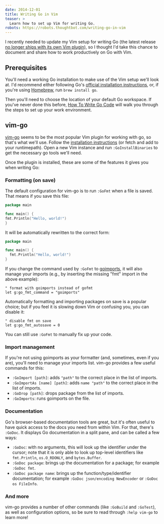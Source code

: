 ```yaml
---
date: 2014-12-01
title: Writing Go in Vim
teaser: >
  Learn how to set up Vim for writing Go.
robots: https://robots.thoughtbot.com/writing-go-in-vim
---
```


I recently needed to update my Vim setup for writing Go (the latest release [no
longer ships with its own Vim plugin][go14-changes]), so I thought I'd take this
chance to document and share how to work productively on Go with Vim.

## Prerequisites

You'll need a working Go installation to make use of the Vim setup we'll look
at. I'd recommend either following Go's [official installation
instructions][install], or, if you're using [Homebrew][homebrew], run `brew
install go`.

Then you'll need to choose the location of your default Go workspace. If you've
never done this before, [How To Write Go Code][writego] will walk you through
the steps to set up your work environment.

## vim-go

[vim-go] seems to be the most popular Vim plugin for working with go, so
that's what we'll use. Follow the [installation instructions][vim-go-install]
(or fetch and add to your runtimepath). Open a new Vim instance and run
`:GoInstallBinaries` to get the necessary go tools we'll need.

Once the plugin is installed, these are some of the features it gives you when
writing Go:

### Formatting (on save)

The default configuration for vim-go is to run `:GoFmt` when a file is saved.
That means if you save this file:

```go
package main

func main() {
fmt.Println("Hello, world!")
}
```

It will be automatically rewritten to the correct form:

```go
package main

func main() {
  fmt.Println("Hello, world!")
}
```

If you change the command used by `:GoFmt` to [goimports], it will also
manage your imports (e.g., by inserting the missing "fmt" import in the above
example):

```vim
" format with goimports instead of gofmt
let g:go_fmt_command = "goimports"
```

Automatically formatting and importing packages on save is a popular choice;
but if you feel it is slowing down Vim or confusing you, you can disable it:

```vim
" disable fmt on save
let g:go_fmt_autosave = 0
```

You can still use `:GoFmt` to manually fix up your code.

### Import management

If you're not using goimports as your formatter (and, sometimes, even if you
are), you'll need to manage your imports list. vim-go provides a few useful
commands for this:

- `:GoImport [path]`: adds `"path"` to the correct place in the list of imports.
- `:GoImportAs [name] [path]`: adds `name "path"` to the correct place in the
  list of imports.
- `:GoDrop [path]`: drops package from the list of imports.
- `:GoImports`: runs goimports on the file.

### Documentation

Go's browser-based documentation tools are great, but it's often useful to have
quick access to the docs you need from within Vim. For that, there's `:GoDoc`.
It displays Go documentation in a split pane, and can be called a few ways:

- `:GoDoc`: with no arguments, this will look up the identifier under the
  cursor; note that it is only able to look up top-level identifiers like
  `fmt.Println`, `os.O_RDONLY`, and `bytes.Buffer`.
- `:GoDoc package`: brings up the documentation for a package; for example
  `:GoDoc fmt`.
- `:GoDoc package name`: brings up the function/type/identifier documentation;
  for example `:GoDoc json/encoding NewEncoder` or `:GoDoc os FileInfo`.

### And more

vim-go provides a number of other commands (like `:GoBuild` and `:GoTest`), as
well as configuration options, so be sure to read through `:help vim-go` to
learn more!

[homebrew]: http://brew.sh/
[install]: http://golang.org/doc/install
[writego]: http://golang.org/doc/code.html
[go14-changes]: http://tip.golang.org/doc/go1.4#misc
[goimports]: http://godoc.org/golang.org/x/tools/cmd/goimports
[vim-go]: https://github.com/fatih/vim-go/
[vim-go-install]: https://github.com/fatih/vim-go/blob/master/README.md#install
[vim-go-example]: https://gist.github.com/bernerdschaefer/10b7ad6e496a6b3e2968
